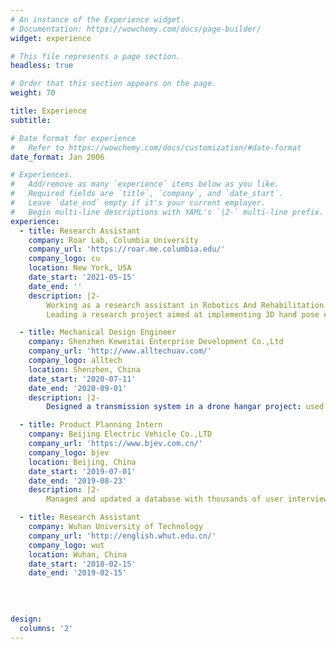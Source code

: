 ```yaml
---
# An instance of the Experience widget.
# Documentation: https://wowchemy.com/docs/page-builder/
widget: experience

# This file represents a page section.
headless: true

# Order that this section appears on the page.
weight: 70

title: Experience
subtitle:

# Date format for experience
#   Refer to https://wowchemy.com/docs/customization/#date-format
date_format: Jan 2006

# Experiences.
#   Add/remove as many `experience` items below as you like.
#   Required fields are `title`, `company`, and `date_start`.
#   Leave `date_end` empty if it's your current employer.
#   Begin multi-line descriptions with YAML's `|2-` multi-line prefix.
experience:
  - title: Research Assistant
    company: Roar Lab, Columbia University
    company_url: 'https://roar.me.columbia.edu/'
    company_logo: cu
    location: New York, USA
    date_start: '2021-05-15'
    date_end: ''
    description: |2-
        Working as a research assistant in Robotics And Rehabilitation (RoAR) Lab instructed by Prof. Sunil K. Agrawal in the Mechanical Engineering department at Columbia University.\
        Leading a research project aimed at implementing 3D hand pose estimation for medical use; also participating in several other projects regarding computer vision, deep learning, and muscle synergy.

  - title: Mechanical Design Engineer
    company: Shenzhen Keweitai Enterprise Development Co.,Ltd
    company_url: 'http://www.alltechuav.com/'
    company_logo: alltech
    location: Shenzhen, China
    date_start: '2020-07-11'
    date_end: '2020-09-01'
    description: |2-
        Designed a transmission system in a drone hangar project: used SolidWorks to build the 3D model of the transmission system to lift and position a drone, open the hatch, and transmit power to the manipulator.

  - title: Product Planning Intern
    company: Beijing Electric Vehicle Co.,LTD
    company_url: 'https://www.bjev.com.cn/'
    company_logo: bjev
    location: Beijing, China
    date_start: '2019-07-01'
    date_end: '2019-08-23'
    description: |2-
        Managed and updated a database with thousands of user interview data and optimized the scenario demand database for analyzing the pros and cons of existing products to support the planning of future ones.

  - title: Research Assistant
    company: Wuhan University of Technology
    company_url: 'http://english.whut.edu.cn/'
    company_logo: wut
    location: Wuhan, China
    date_start: '2018-02-15'
    date_end: '2019-02-15'
  
  
 

design:
  columns: '2'
---
```

